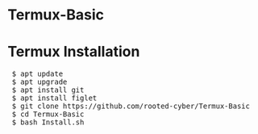 # Termux-Basic
# Termux Installation

<pre>
 $ apt update
 $ apt upgrade
 $ apt install git
 $ apt install figlet
 $ git clone https://github.com/rooted-cyber/Termux-Basic
 $ cd Termux-Basic
 $ bash Install.sh
 </pre>